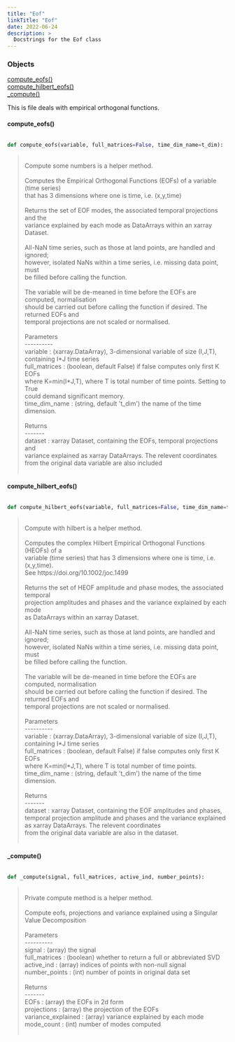 ```yaml
---
title: "Eof"
linkTitle: "Eof"
date: 2022-06-24
description: >
  Docstrings for the Eof class
---
```

### Objects

[compute_eofs()](#compute_eofs)<br />
[compute_hilbert_eofs()](#compute_hilbert_eofs)<br />
[_compute()](#_compute)<br />

This is file deals with empirical orthogonal functions.
#### compute_eofs()
```python

def compute_eofs(variable, full_matrices=False, time_dim_name=t_dim):
```
> <br />
> Compute some numbers is a helper method.<br />
> <br />
> Computes the Empirical Orthogonal Functions (EOFs) of a variable (time series)<br />
> that has 3 dimensions where one is time, i.e. (x,y,time)<br />
> <br />
> Returns the set of EOF modes, the associated temporal projections and the<br />
> variance explained by each mode as DataArrays within an xarray Dataset.<br />
> <br />
> All-NaN time series, such as those at land points, are handled and ignored;<br />
> however, isolated NaNs within a time series, i.e. missing data point, must<br />
> be filled before calling the function.<br />
> <br />
> The variable will be de-meaned in time before the EOFs are computed, normalisation<br />
> should be carried out before calling the function if desired. The returned EOFs and<br />
> temporal projections are not scaled or normalised.<br />
> <br />
> Parameters<br />
> ----------<br />
> variable : (xarray.DataArray), 3-dimensional variable of size (I,J,T),<br />
> containing I*J time series<br />
> full_matrices : (boolean, default False) if false computes only first K EOFs<br />
> where K=min(I*J,T), where T is total number of time points. Setting to True<br />
> could demand significant memory.<br />
> time_dim_name : (string, default 't_dim') the name of the time dimension.<br />
> <br />
> Returns<br />
> -------<br />
> dataset : xarray Dataset, containing the EOFs, temporal projections and<br />
> variance explained as xarray DataArrays. The relevent coordinates<br />
> from the original data variable are also included<br />
> <br />
#### compute_hilbert_eofs()
```python

def compute_hilbert_eofs(variable, full_matrices=False, time_dim_name=t_dim):
```
> <br />
> Compute with hilbert is a helper method.<br />
> <br />
> Computes the complex Hilbert Empirical Orthogonal Functions (HEOFs) of a<br />
> variable (time series) that has 3 dimensions where one is time, i.e. (x,y,time).<br />
> See https://doi.org/10.1002/joc.1499<br />
> <br />
> Returns the set of HEOF amplitude and phase modes, the associated temporal<br />
> projection amplitudes and phases and the variance explained by each mode<br />
> as DataArrays within an xarray Dataset.<br />
> <br />
> All-NaN time series, such as those at land points, are handled and ignored;<br />
> however, isolated NaNs within a time series, i.e. missing data point, must<br />
> be filled before calling the function.<br />
> <br />
> The variable will be de-meaned in time before the EOFs are computed, normalisation<br />
> should be carried out before calling the function if desired. The returned EOFs and<br />
> temporal projections are not scaled or normalised.<br />
> <br />
> Parameters<br />
> ----------<br />
> variable : (xarray.DataArray), 3-dimensional variable of size (I,J,T),<br />
> containing I*J time series<br />
> full_matrices : (boolean, default False) if false computes only first K EOFs<br />
> where K=min(I*J,T), where T is total number of time points.<br />
> time_dim_name : (string, default 't_dim') the name of the time dimension.<br />
> <br />
> Returns<br />
> -------<br />
> dataset : xarray Dataset, containing the EOF amplitudes and phases,<br />
> temporal projection amplitude and phases and the variance explained<br />
> as xarray DataArrays. The relevent coordinates<br />
> from the original data variable are also in the dataset.<br />
> <br />
#### _compute()
```python

def _compute(signal, full_matrices, active_ind, number_points):
```
> <br />
> Private compute method is a helper method.<br />
> <br />
> Compute eofs, projections and variance explained using a Singular Value Decomposition<br />
> <br />
> Parameters<br />
> ----------<br />
> signal : (array) the signal<br />
> full_matrices : (boolean) whether to return a full or abbreviated SVD<br />
> active_ind : (array) indices of points with non-null signal<br />
> number_points : (int) number of points in original data set<br />
> <br />
> Returns<br />
> -------<br />
> EOFs : (array) the EOFs in 2d form<br />
> projections : (array) the projection of the EOFs<br />
> variance_explained : (array) variance explained by each mode<br />
> mode_count : (int) number of modes computed<br />
> <br />